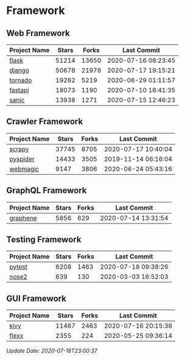 # Framework

## Web Framework

| Project Name | Stars | Forks | Last Commit |
| ------------ | ----- | ----- | ----------- |
| [flask](https://github.com/pallets/flask) | 51214 | 13650 | 2020-07-16 08:23:45 |
| [django](https://github.com/django/django) | 50678 | 21978 | 2020-07-17 19:15:21 |
| [tornado](https://github.com/tornadoweb/tornado) | 19262 | 5219 | 2020-06-29 01:11:57 |
| [fastapi](https://github.com/tiangolo/fastapi) | 18073 | 1190 | 2020-07-10 18:41:35 |
| [sanic](https://github.com/huge-success/sanic) | 13938 | 1271 | 2020-07-15 12:46:23 |

## Crawler Framework

| Project Name | Stars | Forks | Last Commit |
| ------------ | ----- | ----- | ----------- |
| [scrapy](https://github.com/scrapy/scrapy) | 37745 | 8705 | 2020-07-17 10:40:04 |
| [pyspider](https://github.com/binux/pyspider) | 14433 | 3505 | 2019-11-14 06:16:04 |
| [webmagic](https://github.com/code4craft/webmagic) | 9147 | 3806 | 2020-06-24 05:43:16 |

## GraphQL Framework

| Project Name | Stars | Forks | Last Commit |
| ------------ | ----- | ----- | ----------- |
| [graphene](https://github.com/graphql-python/graphene) | 5856 | 629 | 2020-07-14 13:31:54 |

## Testing Framework

| Project Name | Stars | Forks | Last Commit |
| ------------ | ----- | ----- | ----------- |
| [pytest](https://github.com/pytest-dev/pytest) | 6208 | 1463 | 2020-07-18 09:38:26 |
| [nose2](https://github.com/nose-devs/nose2) | 639 | 130 | 2020-03-03 16:52:03 |

## GUI Framework

| Project Name | Stars | Forks | Last Commit |
| ------------ | ----- | ----- | ----------- |
| [kivy](https://github.com/kivy/kivy) | 11467 | 2463 | 2020-07-16 20:15:38 |
| [flexx](https://github.com/flexxui/flexx) | 2355 | 224 | 2020-05-25 09:36:14 |

*Update Date: 2020-07-18T23:00:37*